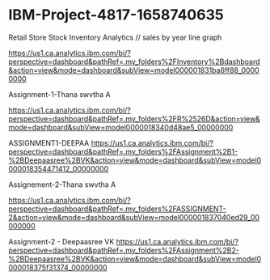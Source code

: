 # IBM-Project-4817-1658740635
Retail Store Stock Inventory Analytics
//  sales by year line graph

https://us1.ca.analytics.ibm.com/bi/?perspective=dashboard&pathRef=.my_folders%2FInventory%2Bdashboard&action=view&mode=dashboard&subView=model000001831ba6ff88_00000000


Assignment-1-Thana swvtha A

https://us1.ca.analytics.ibm.com/bi/?perspective=dashboard&pathRef=.my_folders%2FR%2526D&action=view&mode=dashboard&subView=model0000018340d48ae5_00000000

ASSIGNMENT1-DEEPAA
  https://us1.ca.analytics.ibm.com/bi/?perspective=dashboard&pathRef=.my_folders%2FAssignment%2B1-%2BDeepaasree%2BVK&action=view&mode=dashboard&subView=model0000018354471412_00000000
  
  
  Assignement-2-Thana swvtha A
  
  https://us1.ca.analytics.ibm.com/bi/?perspective=dashboard&pathRef=.my_folders%2FASSIGNMENT-2&action=view&mode=dashboard&subView=model000001837040ed29_00000000


Assignment-2 - Deepaasree VK
https://us1.ca.analytics.ibm.com/bi/?perspective=dashboard&pathRef=.my_folders%2FAssignment%2B2-%2BDeepaasree%2BVK&action=view&mode=dashboard&subView=model0000018375f31374_00000000
